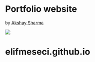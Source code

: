 # Portfolio website

by  <a href="https://github.com/akshay2211" rel="akshay2211">Akshay Sharma</a>

 <a href="https://akshay2211.github.io/" rel="akshay2211">![](img/banner.jpg)</a>
# elifmeseci.github.io
